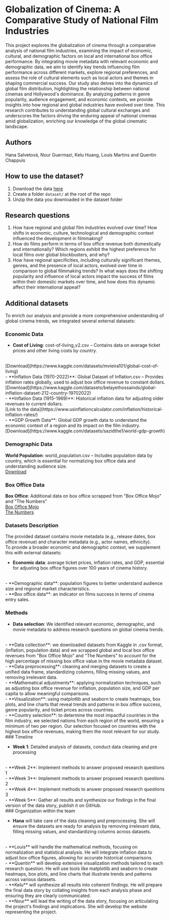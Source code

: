 # Globalization of Cinema: A Comparative Study of National Film Industries
This project explores the globalization of cinema through a comparative analysis of national film industries, examining the impact of economic, cultural, and demographic factors on local and international box office performance. By integrating movie metadata with relevant economic and demographic data, we aim to identify key trends influencing film performance across different markets, explore regional preferences, and assess the role of cultural elements such as local actors and themes in shaping commercial success. Our study also delves into the dynamics of global film distribution, highlighting the relationship between national cinemas and Hollywood's dominance. By analyzing patterns in genre popularity, audience engagement, and economic contexts, we provide insights into how regional and global industries have evolved over time. This research contributes to understanding global cultural exchanges and underscores the factors driving the enduring appeal of national cinemas amid globalization, enriching our knowledge of the global cinematic landscape.
## Authors
Hana Salvetová, Nour Guermazi, Kelu Huang, Louis Martins and Quentin Chappuis
## How to use the dataset?
1. Download the data [here](https://www.cs.cmu.edu/~ark/personas/)
2. Create a folder `dataset/` at the root of the repo
3. Unzip the data you downloaded in the dataset folder
## Research questions
1. How have regional and global film industries evolved over time? How shifts in economic, culture, technological and demographic context influenced the development in filmmaking?
2. How do films perform in terms of box office revenue both domestically and internationally? Which regions exhibit the highest preference for local films over global blockbusters, and why?
3. How have regional specificities, including culturally significant themes, genres, and the presence of local actors, evolved over time in comparison to global filmmaking trends? In what ways does the shifting popularity and influence of local actors impact the success of films within their domestic markets over time, and how does this dynamic affect their international appeal?
## Additional datasets
To enrich our analysis and provide a more comprehensive understanding of global cinema trends, we integrated several external datasets:
### Economic Data
- **Cost of Living**: cost-of-living_v2.csv – Contains data on average ticket prices and other living costs by country. 
<br>
[Download](https://www.kaggle.com/datasets/mvieira101/global-cost-of-living)
<br>
- **Inflation Data (1970-2022)**: Global Dataset of Inflation.csv – Provides inflation rates globally, used to adjust box office revenue to constant dollars.
<br>
[Download](https://www.kaggle.com/datasets/belayethossainds/global-inflation-dataset-212-country-19702022)
<br>
- **Inflation Data (1915-1969)**: Historical inflation data for adjusting older revenues to current dollars.
<br>
[Link to the data](https://www.usinflationcalculator.com/inflation/historical-inflation-rates/)
<br>
- **GDP Growth Data**: Global GDP growth data to understand the economic context of a region and its impact on the film industry.
<br>
[Download](https://www.kaggle.com/datasets/sazidthe1/world-gdp-growth)


### Demographic Data
**World Population**: world_population.csv – Includes population data by country, which is essential for normalizing box office data and understanding audience size.
<br>
[Download](https://www.kaggle.com/datasets/iamsouravbanerjee/world-population-dataset)


### Box Office Data 
**Box Office**: Additional data on box office scrapped from "Box Office Mojo" and "The Numbers" 
<br>
 			[Box Office Mojo](https://www.boxofficemojo.com/)  
 			[The Numbers](https://www.the-numbers.com/)

### Datasets Description

The provided dataset contains movie metadata (e.g., release dates, box office revenue) and character metadata (e.g., actor names, ethnicity). 
<br>
To provide a broader economic and demographic context, we supplement this with external datasets:
<br>
- **Economic data**: average ticket prices, inflation rates, and GDP, essential for adjusting box office figures over 100 years of cinema history.
<br>
- **Demographic data**: population figures to better understand audience size and regional market characteristics.
<br>
- **Box office data**: an indicator on films success in terms of cinema entry sales.

### Methods

- **Data selection**: We identified relevant economic, demographic, and movie metadata to address research questions on global cinema trends.
<br>
- **Data collection**: we downloaded datasets from Kaggle in .csv format, (inflation, population data) and we scrapped global and local box office revenues from "Box Office Mojo" and "The Numbers" to account for the high percentage of missing box office value in the movie metadata dataset.
<br>
- **Data preprocessing**: cleaning and merging datasets to create a unified data frame, standardizing columns, filling missing values, and removing irrelevant data.
<br>
- **Mathematical adjustments**: applying normalization techniques, such as adjusting box office revenue for inflation, population size, and GDP per capita to allow meaningful comparisons.
<br>
- **Visualization**: using matplotlib and seaborn to create heatmaps, box plots, and line charts that reveal trends and patterns in box office success, genre popularity, and ticket prices across countries.
<br>
- **Country selection**: to determine the most impactful countries in the film industry, we selected nations from each region of the world, ensuring a minimum of two per region. Our selection focused on countries with the highest box office revenues, making them the most relevant for our study.
<br>
### Timeline

- **Week 1**: Detailed analysis of datasets, conduct data cleaning and pre processing 
<br>
- **Week 2**: Implement methods to answer proposed research questions 1
<br>
- **Week 3**: Implement methods to answer proposed research questions 2
<br>
- **Week 4**:  Implement methods to answer proposed research questions 3
<br>
- **Week 5**: Gather all results and synthesize our findings in the final version of the data story, publish it on GitHub.
<br>
### Organization within the team

- **Hana** will take care of the data cleaning and preprocessing. She will ensure the datasets are ready for analysis by removing irrelevant data, filling missing values, and standardizing columns across datasets.
<br>
- **Louis** will handle the mathematical methods, focusing on normalization and statistical analysis. He will integrate inflation data to adjust box office figures, allowing for accurate historical comparisons.
<br>
- **Quentin** will develop extensive visualization methods tailored to each research question. He will use tools like matplotlib and seaborn to create heatmaps, box plots, and line charts that illustrate trends and patterns across various datasets.
<br>
- **Kelu** will synthesize all results into coherent findings. He will prepare the final data story by collating insights from each analysis phase and ensuring they are clearly communicated.
<br>
- **Nour** will lead the writing of the data story, focusing on articulating the project's findings and implications. She will develop the website representing the project.
